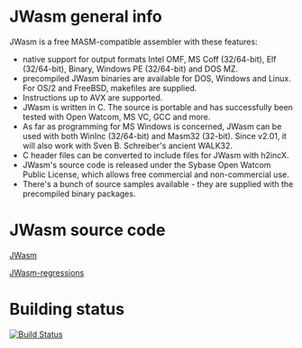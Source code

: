 # JWasm general info

JWasm is a free MASM-compatible assembler with these features:

- native support for output formats Intel OMF, MS Coff (32/64-bit), Elf (32/64-bit), Binary, Windows PE (32/64-bit) and DOS MZ.
- precompiled JWasm binaries are available for DOS, Windows and Linux. For OS/2 and FreeBSD, makefiles are supplied.
- Instructions up to AVX are supported.
- JWasm is written in C. The source is portable and has successfully been tested with Open Watcom, MS VC, GCC and more.
- As far as programming for MS Windows is concerned, JWasm can be used with both WinInc (32/64-bit) and Masm32 (32-bit). Since v2.01, it will also work with Sven B. Schreiber's ancient WALK32.
- C header files can be converted to include files for JWasm with h2incX.
- JWasm's source code is released under the Sybase Open Watcom Public License, which allows free commercial and non-commercial use.
- There's a bunch of source samples available - they are supplied with the precompiled binary packages.

# JWasm source code

[JWasm](https://github.com/JWasm/JWasm)

[JWasm-regressions](https://github.com/JWasm/JWasm-regressions)

# Building status

[![Build Status](https://travis-ci.org/JWasm/JWasm.svg)](https://travis-ci.org/JWasm/JWasm.svg)
